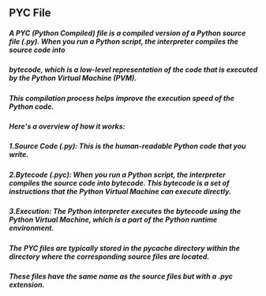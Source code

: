 ## PYC File

##### A PYC (Python Compiled) file is a compiled version of a Python source file (.py). When you run a Python script, the interpreter compiles the source code into 
##### bytecode, which is a low-level representation of the code that is executed by the Python Virtual Machine (PVM). 
##### This compilation process helps improve the execution speed of the Python code.

##### Here's a overview of how it works:

##### 1.Source Code (.py): This is the human-readable Python code that you write.

##### 2.Bytecode (.pyc): When you run a Python script, the interpreter compiles the source code into bytecode. This bytecode is a set of instructions that the Python Virtual Machine can execute directly.

##### 3.Execution: The Python interpreter executes the bytecode using the Python Virtual Machine, which is a part of the Python runtime environment.

##### The PYC files are typically stored in the __pycache__ directory within the directory where the corresponding source files are located. 
##### These files have the same name as the source files but with a .pyc extension.
